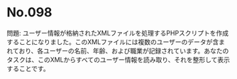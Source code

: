 # No.098

問題: ユーザー情報が格納されたXMLファイルを処理するPHPスクリプトを作成することになりました。このXMLファイルには複数のユーザーのデータが含まれており、各ユーザーの名前、年齢、および職業が記録されています。あなたのタスクは、このXMLからすべてのユーザー情報を読み取り、それを整形して表示することです。
